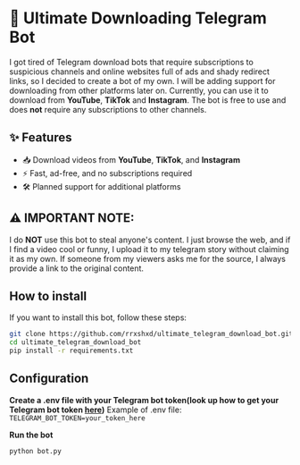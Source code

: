 # 🚀 Ultimate Downloading Telegram Bot

I got tired of Telegram download bots that require subscriptions to suspicious channels
and online websites full of ads and shady redirect links, so I decided to create a bot of my own.
I will be adding support for downloading from other platforms later on. Currently, you can use it to download from **YouTube**, **TikTok** and **Instagram**.
The bot is free to use and does **not** require any subscriptions to other channels.

## ✨ Features
- 📥 Download videos from **YouTube**, **TikTok**, and **Instagram**
- ⚡ Fast, ad-free, and no subscriptions required
- 🛠️ Planned support for additional platforms

## ⚠️ IMPORTANT NOTE:
I do **NOT** use this bot to steal anyone's content. I just browse the web, and if I find a video cool or funny, I upload it to my telegram story without claiming it as my own. If someone from my viewers asks me for the source, I always provide a link to the original content.

## How to install
If you want to install this bot, follow these steps:
```bash
git clone https://github.com/rrxshxd/ultimate_telegram_download_bot.git
cd ultimate_telegram_download_bot
pip install -r requirements.txt
```

## Configuration
**Create a .env file with your Telegram bot token(look up how to get your Telegram bot token [here](https://core.telegram.org/bots/tutorial))**
Example of .env file:
`TELEGRAM_BOT_TOKEN=your_token_here`

**Run the bot**
```bash
python bot.py
```